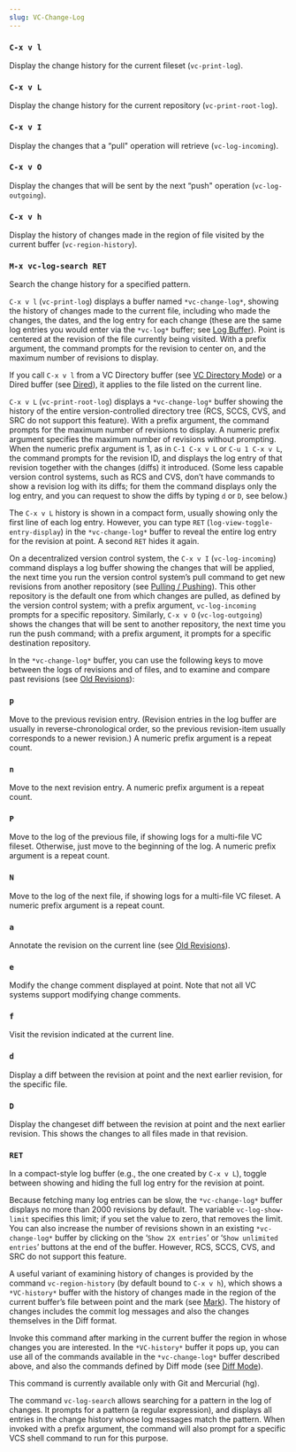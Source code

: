 ```yaml
---
slug: VC-Change-Log
---
```


### `C-x v l`

Display the change history for the current fileset (`vc-print-log`).

### `C-x v L`

Display the change history for the current repository (`vc-print-root-log`).

### `C-x v I`

Display the changes that a “pull" operation will retrieve (`vc-log-incoming`).

### `C-x v O`

Display the changes that will be sent by the next “push" operation (`vc-log-outgoing`).

### `C-x v h`

Display the history of changes made in the region of file visited by the current buffer (`vc-region-history`).

### `M-x vc-log-search RET`

Search the change history for a specified pattern.

`C-x v l` (`vc-print-log`) displays a buffer named `*vc-change-log*`, showing the history of changes made to the current file, including who made the changes, the dates, and the log entry for each change (these are the same log entries you would enter via the `*vc-log*` buffer; see [Log Buffer](/docs/emacs/Log-Buffer)). Point is centered at the revision of the file currently being visited. With a prefix argument, the command prompts for the revision to center on, and the maximum number of revisions to display.

If you call `C-x v l` from a VC Directory buffer (see [VC Directory Mode](/docs/emacs/VC-Directory-Mode)) or a Dired buffer (see [Dired](/docs/emacs/Dired)), it applies to the file listed on the current line.

`C-x v L` (`vc-print-root-log`) displays a `*vc-change-log*` buffer showing the history of the entire version-controlled directory tree (RCS, SCCS, CVS, and SRC do not support this feature). With a prefix argument, the command prompts for the maximum number of revisions to display. A numeric prefix argument specifies the maximum number of revisions without prompting. When the numeric prefix argument is 1, as in `C-1 C-x v L`<!-- /@w --> or `C-u 1 C-x v L`<!-- /@w -->, the command prompts for the revision ID, and displays the log entry of that revision together with the changes (diffs) it introduced. (Some less capable version control systems, such as RCS and CVS, don’t have commands to show a revision log with its diffs; for them the command displays only the log entry, and you can request to show the diffs by typing `d` or `D`, see below.)

The `C-x v L` history is shown in a compact form, usually showing only the first line of each log entry. However, you can type `RET` (`log-view-toggle-entry-display`) in the `*vc-change-log*` buffer to reveal the entire log entry for the revision at point. A second `RET` hides it again.

On a decentralized version control system, the `C-x v I` (`vc-log-incoming`) command displays a log buffer showing the changes that will be applied, the next time you run the version control system’s pull command to get new revisions from another repository (see [Pulling / Pushing](/docs/emacs/Pulling-_002f-Pushing)). This other repository is the default one from which changes are pulled, as defined by the version control system; with a prefix argument, `vc-log-incoming` prompts for a specific repository. Similarly, `C-x v O` (`vc-log-outgoing`) shows the changes that will be sent to another repository, the next time you run the push command; with a prefix argument, it prompts for a specific destination repository.

In the `*vc-change-log*` buffer, you can use the following keys to move between the logs of revisions and of files, and to examine and compare past revisions (see [Old Revisions](/docs/emacs/Old-Revisions)):

### `p`

Move to the previous revision entry. (Revision entries in the log buffer are usually in reverse-chronological order, so the previous revision-item usually corresponds to a newer revision.) A numeric prefix argument is a repeat count.

### `n`

Move to the next revision entry. A numeric prefix argument is a repeat count.

### `P`

Move to the log of the previous file, if showing logs for a multi-file VC fileset. Otherwise, just move to the beginning of the log. A numeric prefix argument is a repeat count.

### `N`

Move to the log of the next file, if showing logs for a multi-file VC fileset. A numeric prefix argument is a repeat count.

### `a`

Annotate the revision on the current line (see [Old Revisions](/docs/emacs/Old-Revisions)).

### `e`

Modify the change comment displayed at point. Note that not all VC systems support modifying change comments.

### `f`

Visit the revision indicated at the current line.

### `d`

Display a diff between the revision at point and the next earlier revision, for the specific file.

### `D`

Display the changeset diff between the revision at point and the next earlier revision. This shows the changes to all files made in that revision.

### `RET`

In a compact-style log buffer (e.g., the one created by `C-x v L`), toggle between showing and hiding the full log entry for the revision at point.

Because fetching many log entries can be slow, the `*vc-change-log*` buffer displays no more than 2000 revisions by default. The variable `vc-log-show-limit` specifies this limit; if you set the value to zero, that removes the limit. You can also increase the number of revisions shown in an existing `*vc-change-log*` buffer by clicking on the ‘`Show 2X entries`’ or ‘`Show unlimited entries`’ buttons at the end of the buffer. However, RCS, SCCS, CVS, and SRC do not support this feature.

A useful variant of examining history of changes is provided by the command `vc-region-history` (by default bound to `C-x v h`), which shows a `*VC-history*` buffer with the history of changes made in the region of the current buffer’s file between point and the mark (see [Mark](/docs/emacs/Mark)). The history of changes includes the commit log messages and also the changes themselves in the Diff format.

Invoke this command after marking in the current buffer the region in whose changes you are interested. In the `*VC-history*` buffer it pops up, you can use all of the commands available in the `*vc-change-log*` buffer described above, and also the commands defined by Diff mode (see [Diff Mode](/docs/emacs/Diff-Mode)).

This command is currently available only with Git and Mercurial (hg).

The command `vc-log-search` allows searching for a pattern in the log of changes. It prompts for a pattern (a regular expression), and displays all entries in the change history whose log messages match the pattern. When invoked with a prefix argument, the command will also prompt for a specific VCS shell command to run for this purpose.

